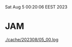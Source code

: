 Sat Aug  5 00:20:06 EEST 2023
# JAM
<a href='./cache/202308/05_00.log'>./cache/202308/05_00.log</a>

